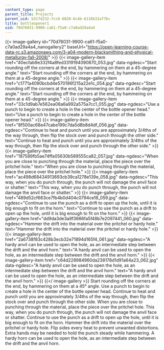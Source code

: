 ```yaml
---
content_type: page
parent_title: Projects
parent_uid: b317d232-7cc6-6820-6c4b-6116b31af7bc
title: bottleopener1
uid: 70d76031-9900-ca61-f5a0-c7a0ad29a4a4
---
```


{{< image-gallery id="70d76031-9900-ca61-f5a0-c7a0ad29a4a4_nanogallery2" baseUrl="https://open-learning-course-data-rc.s3.amazonaws.com/3-a04-modern-blacksmithing-and-physical-metallurgy-fall-2008/" >}}
{{< image-gallery-item href="40ecfab9e332f4a8fed3319194090870_053.jpg" data-ngdesc="Start rounding off the corners at the end, by hammering on them at a 45-degree angle." text="Start rounding off the corners at the end, by hammering on them at a 45-degree angle." >}}
{{< image-gallery-item href="c1771a4090bcbd4e570196f215a22e1c_054.jpg" data-ngdesc="Start rounding off the corners at the end, by hammering on them at a 45-degree angle." text="Start rounding off the corners at the end, by hammering on them at a 45-degree angle." >}}
{{< image-gallery-item href="33c1d9ab7e562ea08a6a992a575a7cc1_055.jpg" data-ngdesc="Use a punch to begin to create a hole in the center of the bottle opener head." text="Use a punch to begin to create a hole in the center of the bottle opener head." >}}
{{< image-gallery-item href="8f500ac68e47cabe199c7da5d8b8d4df_056.jpg" data-ngdesc="Continue to heat and punch until you are approximately 3/4ths of the way through, then flip the stock over and punch through the other side." text="Continue to heat and punch until you are approximately 3/4ths of the way through, then flip the stock over and punch through the other side." >}}
{{< image-gallery-item href="187589fb5ae74ffa05630b589555ca82_057.jpg" data-ngdesc="When you are close to punching through the material, place the piece over the pritchel hole." text="When you are close to punching through the material, place the piece over the pritchel hole." >}}
{{< image-gallery-item href="ac498d68434913693cb39ca1278e139e_058.jpg" data-ngdesc="This way, when you do punch through, the punch will not damage the anvil face or shatter." text="This way, when you do punch through, the punch will not damage the anvil face or shatter." >}}
{{< image-gallery-item href="489d52cf663ce7fb4b0d404c0794ce18_059.jpg" data-ngdesc="Continue to use the punch as a drift to open up the hole, until it is big enough to fit on the horn." text="Continue to use the punch as a drift to open up the hole, until it is big enough to fit on the horn." >}}
{{< image-gallery-item href="dd9da3de3a9f3666fa5f48b7e2097441_060.jpg" data-ngdesc="Hammer the drift into the material over the pritchel or hardy hole." text="Hammer the drift into the material over the pritchel or hardy hole." >}}
{{< image-gallery-item href="2a6738f83c428b3ecb32e71894d165f4_061.jpg" data-ngdesc="A hardy anvil can be used to open the hole, as an intermediate step between the drift and the anvil horn." text="A hardy anvil can be used to open the hole, as an intermediate step between the drift and the anvil horn." >}}
{{< image-gallery-item href="c64d228984960da238178d1d91a64a23_062.jpg" data-ngdesc="A hardy anvil can be used to open the hole, as an intermediate step between the drift and the anvil horn." text="A hardy anvil can be used to open the hole, as an intermediate step between the drift and the anvil horn." >}}
{{</ image-gallery >}}
Start rounding off the corners at the end, by hammering on them at a 45° angle. Use a punch to begin to create a hole in the center of the bottle opener head. Continue to heat and punch until you are approximately 3/4ths of the way through, then flip the stock over and punch through the other side. When you are close to punching through the material, place the piece over the pritchel hole. This way, when you do punch through, the punch will not damage the anvil face or shatter. Continue to use the punch as a drift to open up the hole, until it is big enough to fit on the horn. Hammer the drift into the material over the pritchel or hardy hole. Flip sides every heat to prevent unwanted distortions. Extra hands may be needed to hold the punch steady while hammering. A hardy horn can be used to open the hole, as an intermediate step between the drift and the anvil horn.
